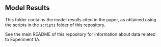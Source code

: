 ## Model Results

This folder contains the model results cited in the paper, as obtained using the scripts in the `scripts` folder of this repository.

See the main README of this repository for information about data related to Experiment 1A.
